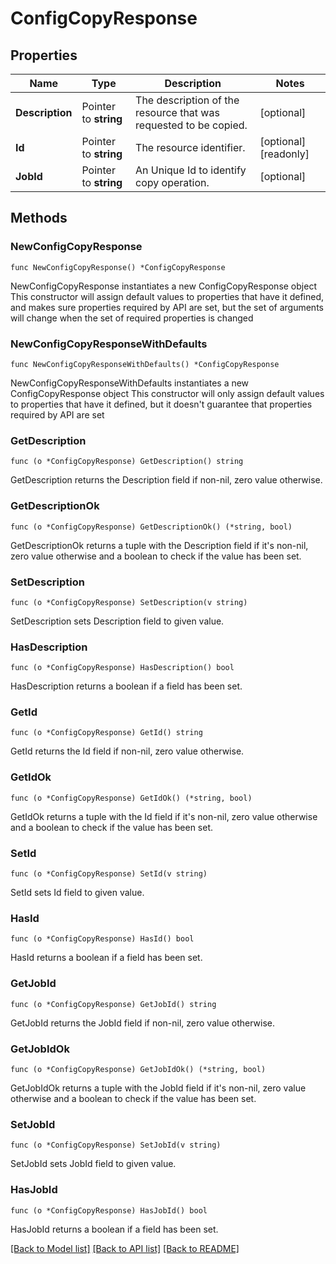 # ConfigCopyResponse

## Properties

Name | Type | Description | Notes
------------ | ------------- | ------------- | -------------
**Description** | Pointer to **string** | The description of the resource that was requested to be copied. | [optional] 
**Id** | Pointer to **string** | The resource identifier. | [optional] [readonly] 
**JobId** | Pointer to **string** | An Unique Id to identify copy operation. | [optional] 

## Methods

### NewConfigCopyResponse

`func NewConfigCopyResponse() *ConfigCopyResponse`

NewConfigCopyResponse instantiates a new ConfigCopyResponse object
This constructor will assign default values to properties that have it defined,
and makes sure properties required by API are set, but the set of arguments
will change when the set of required properties is changed

### NewConfigCopyResponseWithDefaults

`func NewConfigCopyResponseWithDefaults() *ConfigCopyResponse`

NewConfigCopyResponseWithDefaults instantiates a new ConfigCopyResponse object
This constructor will only assign default values to properties that have it defined,
but it doesn't guarantee that properties required by API are set

### GetDescription

`func (o *ConfigCopyResponse) GetDescription() string`

GetDescription returns the Description field if non-nil, zero value otherwise.

### GetDescriptionOk

`func (o *ConfigCopyResponse) GetDescriptionOk() (*string, bool)`

GetDescriptionOk returns a tuple with the Description field if it's non-nil, zero value otherwise
and a boolean to check if the value has been set.

### SetDescription

`func (o *ConfigCopyResponse) SetDescription(v string)`

SetDescription sets Description field to given value.

### HasDescription

`func (o *ConfigCopyResponse) HasDescription() bool`

HasDescription returns a boolean if a field has been set.

### GetId

`func (o *ConfigCopyResponse) GetId() string`

GetId returns the Id field if non-nil, zero value otherwise.

### GetIdOk

`func (o *ConfigCopyResponse) GetIdOk() (*string, bool)`

GetIdOk returns a tuple with the Id field if it's non-nil, zero value otherwise
and a boolean to check if the value has been set.

### SetId

`func (o *ConfigCopyResponse) SetId(v string)`

SetId sets Id field to given value.

### HasId

`func (o *ConfigCopyResponse) HasId() bool`

HasId returns a boolean if a field has been set.

### GetJobId

`func (o *ConfigCopyResponse) GetJobId() string`

GetJobId returns the JobId field if non-nil, zero value otherwise.

### GetJobIdOk

`func (o *ConfigCopyResponse) GetJobIdOk() (*string, bool)`

GetJobIdOk returns a tuple with the JobId field if it's non-nil, zero value otherwise
and a boolean to check if the value has been set.

### SetJobId

`func (o *ConfigCopyResponse) SetJobId(v string)`

SetJobId sets JobId field to given value.

### HasJobId

`func (o *ConfigCopyResponse) HasJobId() bool`

HasJobId returns a boolean if a field has been set.


[[Back to Model list]](../README.md#documentation-for-models) [[Back to API list]](../README.md#documentation-for-api-endpoints) [[Back to README]](../README.md)


